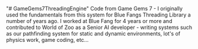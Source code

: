 "# GameGems7ThreadingEngine"
Code from Game Gems 7 - I originally used the fundamentals from this system
for Blue Fangs Threading Library a number of years ago. I worked at Blue Fang
for 4 years or more and contributed to World of Zoo as a Senior AI developer -
writing systems such as our pathfinding system for static and dynamic
environments, lot's of physics work, game coding, etc...
